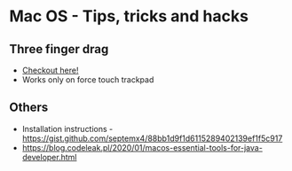 # Mac OS - Tips, tricks and hacks

## Three finger drag

* [Checkout here!](https://support.apple.com/en-us/HT204609)
* Works only on force touch trackpad

## Others

* Installation instructions - https://gist.github.com/septemx4/88bb1d9f1d6115289402139ef1f5c917
* https://blog.codeleak.pl/2020/01/macos-essential-tools-for-java-developer.html
